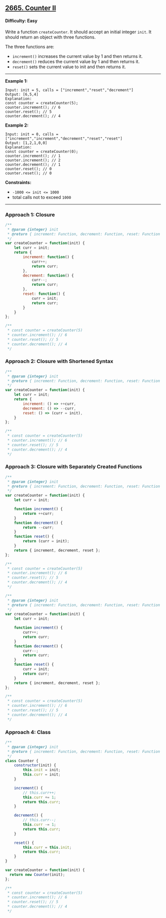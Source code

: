 ## [2665. Counter II](https://leetcode.com/problems/counter-ii/?utm_campaign=PostD3&utm_medium=Post&utm_source=Post&gio_link_id=xRxVYOXo)

#### Difficulty: Easy

Write a function ```createCounter```. It should accept an initial integer ```init```. It should return an object with three functions.

The three functions are:

- ```increment()``` increases the current value by 1 and then returns it.
- ```decrement()``` reduces the current value by 1 and then returns it.
- ```reset()``` sets the current value to init and then returns it.
 
---

__Example 1:__
```
Input: init = 5, calls = ["increment","reset","decrement"]
Output: [6,5,4]
Explanation:
const counter = createCounter(5);
counter.increment(); // 6
counter.reset(); // 5
counter.decrement(); // 4
```

__Example 2:__
```
Input: init = 0, calls = ["increment","increment","decrement","reset","reset"]
Output: [1,2,1,0,0]
Explanation:
const counter = createCounter(0);
counter.increment(); // 1
counter.increment(); // 2
counter.decrement(); // 1
counter.reset(); // 0
counter.reset(); // 0
```

__Constraints:__

- ```-1000 <= init <= 1000```
- total calls not to exceed ```1000```

---

### Approach 1: Closure

```JavaScript
/**
 * @param {integer} init
 * @return { increment: Function, decrement: Function, reset: Function }
 */
var createCounter = function(init) {
    let curr = init;
    return {
        increment: function() {
            curr++;
            return curr;
        },
        decrement: function() {
            curr--;
            return curr;
        },
        reset: function() {
            curr = init;
            return curr;
        }
    }
};

/**
 * const counter = createCounter(5)
 * counter.increment(); // 6
 * counter.reset(); // 5
 * counter.decrement(); // 4
 */
 ```
 
### Approach 2: Closure with Shortened Syntax
 
```JavaScript
/**
 * @param {integer} init
 * @return { increment: Function, decrement: Function, reset: Function }
 */
var createCounter = function(init) {
    let curr = init;
    return {
        increment: () => ++curr,
        decrement: () => --curr,
        reset: () => (curr = init),
    }
};

/**
 * const counter = createCounter(5)
 * counter.increment(); // 6
 * counter.reset(); // 5
 * counter.decrement(); // 4
 */
```

### Approach 3: Closure with Separately Created Functions

```JavaScript
/**
 * @param {integer} init
 * @return { increment: Function, decrement: Function, reset: Function }
 */
var createCounter = function(init) {
    let curr = init;

    function increment() {
        return ++curr;
    }
    function decrement() {
        return --curr;
    }
    function reset() {
        return (curr = init);
    }
    return { increment, decrement, reset };
};

/**
 * const counter = createCounter(5)
 * counter.increment(); // 6
 * counter.reset(); // 5
 * counter.decrement(); // 4
 */
```

```JavaScript
/**
 * @param {integer} init
 * @return { increment: Function, decrement: Function, reset: Function }
 */
var createCounter = function(init) {
    let curr = init;

    function increment() {
        curr++;
        return curr;
    }
    function decrement() {
        curr--;
        return curr;
    }
    function reset() {
        curr = init;
        return curr;
    }
    return { increment, decrement, reset };
};

/**
 * const counter = createCounter(5)
 * counter.increment(); // 6
 * counter.reset(); // 5
 * counter.decrement(); // 4
 */
```

### Approach 4: Class


```JavaScript
/**
 * @param {integer} init
 * @return { increment: Function, decrement: Function, reset: Function }
 */
class Counter {
    constructor(init) {
        this.init = init;
        this.curr = init;
    }

    increment() {
        // this.curr++;
        this.curr += 1;
        return this.curr;
    }

    decrement() {
        // this.curr--;
        this.curr -= 1;
        return this.curr;
    }

    reset() {
        this.curr = this.init;
        return this.curr;
    }
}

var createCounter = function(init) {
  return new Counter(init);
};

/**
 * const counter = createCounter(5)
 * counter.increment(); // 6
 * counter.reset(); // 5
 * counter.decrement(); // 4
 */
```
